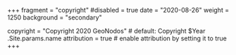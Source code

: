 +++
fragment = "copyright"
#disabled = true
date = "2020-08-26"
weight = 1250
background = "secondary"

copyright = "Copyright 2020 GeoNodos" # default: Copyright $Year .Site.params.name
attribution = true # enable attribution by setting it to true
+++